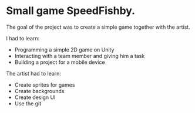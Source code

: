 # Small game SpeedFishby.

The goal of the project was to create a simple game together with the artist.

I had to learn:
- Programming a simple 2D game on Unity
- Interacting with a team member and giving him a task
- Building a project for a mobile device

The artist had to learn:
- Create sprites for games
- Create backgrounds
- Create design UI
- Use the git
